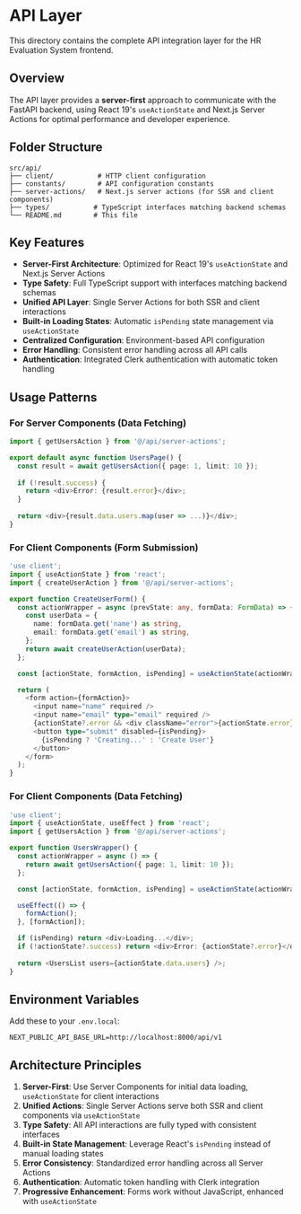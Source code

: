 # API Layer

This directory contains the complete API integration layer for the HR Evaluation System frontend.

## Overview

The API layer provides a **server-first** approach to communicate with the FastAPI backend, using React 19's `useActionState` and Next.js Server Actions for optimal performance and developer experience.

## Folder Structure

```
src/api/
├── client/           # HTTP client configuration
├── constants/        # API configuration constants
├── server-actions/   # Next.js server actions (for SSR and client components)
├── types/           # TypeScript interfaces matching backend schemas
└── README.md        # This file
```

## Key Features

- **Server-First Architecture**: Optimized for React 19's `useActionState` and Next.js Server Actions
- **Type Safety**: Full TypeScript support with interfaces matching backend schemas
- **Unified API Layer**: Single Server Actions for both SSR and client interactions
- **Built-in Loading States**: Automatic `isPending` state management via `useActionState`
- **Centralized Configuration**: Environment-based API configuration
- **Error Handling**: Consistent error handling across all API calls
- **Authentication**: Integrated Clerk authentication with automatic token handling

## Usage Patterns

### For Server Components (Data Fetching)
```typescript
import { getUsersAction } from '@/api/server-actions';

export default async function UsersPage() {
  const result = await getUsersAction({ page: 1, limit: 10 });
  
  if (!result.success) {
    return <div>Error: {result.error}</div>;
  }
  
  return <div>{result.data.users.map(user => ...)}</div>;
}
```

### For Client Components (Form Submission)
```typescript
'use client';
import { useActionState } from 'react';
import { createUserAction } from '@/api/server-actions';

export function CreateUserForm() {
  const actionWrapper = async (prevState: any, formData: FormData) => {
    const userData = {
      name: formData.get('name') as string,
      email: formData.get('email') as string,
    };
    return await createUserAction(userData);
  };

  const [actionState, formAction, isPending] = useActionState(actionWrapper, null);

  return (
    <form action={formAction}>
      <input name="name" required />
      <input name="email" type="email" required />
      {actionState?.error && <div className="error">{actionState.error}</div>}
      <button type="submit" disabled={isPending}>
        {isPending ? 'Creating...' : 'Create User'}
      </button>
    </form>
  );
}
```

### For Client Components (Data Fetching)
```typescript
'use client';
import { useActionState, useEffect } from 'react';
import { getUsersAction } from '@/api/server-actions';

export function UsersWrapper() {
  const actionWrapper = async () => {
    return await getUsersAction({ page: 1, limit: 10 });
  };

  const [actionState, formAction, isPending] = useActionState(actionWrapper, null);

  useEffect(() => {
    formAction();
  }, [formAction]);

  if (isPending) return <div>Loading...</div>;
  if (!actionState?.success) return <div>Error: {actionState?.error}</div>;
  
  return <UsersList users={actionState.data.users} />;
}
```

## Environment Variables

Add these to your `.env.local`:

```
NEXT_PUBLIC_API_BASE_URL=http://localhost:8000/api/v1
```

## Architecture Principles

1. **Server-First**: Use Server Components for initial data loading, `useActionState` for client interactions
2. **Unified Actions**: Single Server Actions serve both SSR and client components via `useActionState`
3. **Type Safety**: All API interactions are fully typed with consistent interfaces
4. **Built-in State Management**: Leverage React's `isPending` instead of manual loading states
5. **Error Consistency**: Standardized error handling across all Server Actions
6. **Authentication**: Automatic token handling with Clerk integration
7. **Progressive Enhancement**: Forms work without JavaScript, enhanced with `useActionState`
